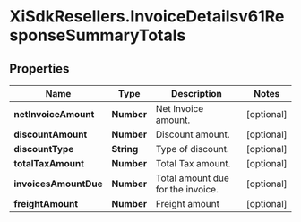 # XiSdkResellers.InvoiceDetailsv61ResponseSummaryTotals

## Properties

Name | Type | Description | Notes
------------ | ------------- | ------------- | -------------
**netInvoiceAmount** | **Number** | Net Invoice amount. | [optional] 
**discountAmount** | **Number** | Discount amount. | [optional] 
**discountType** | **String** | Type of discount. | [optional] 
**totalTaxAmount** | **Number** | Total Tax amount. | [optional] 
**invoicesAmountDue** | **Number** | Total amount due for the invoice. | [optional] 
**freightAmount** | **Number** | Freight amount | [optional] 


